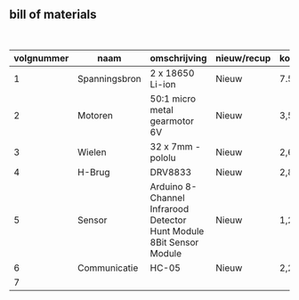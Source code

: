 ## bill of materials
<br />

|volgnummer|naam|omschrijving|nieuw/recup|kostprijs/stuk|aantal|subtotaal|
|----------|--------------|----------------|-----------|---------|------|---------|
|         1|Spanningsbron    | 2 x 18650 Li-ion |Nieuw |7.52 euro |2      |15.04|
|         2|Motoren          | 50:1 micro metal gearmotor 6V |Nieuw          |3,5       |2      | 7,00        |
|         3|Wielen    |32 x 7mm - pololu            |Nieuw           |2,62              |2      |4,64         |
|         4|H-Brug    |DRV8833            |Nieuw           |2,85             |1      |2,85         |
|         5|Sensor    |Arduino 8-Channel Infrarood Detector Hunt Module 8Bit Sensor Module            |Nieuw           |1,24              |1      |1,24         |
|         6|Communicatie    |HC-05            |Nieuw           |2,20              |1      |2,20        |
|         7|    |            |           |              |      |         |

